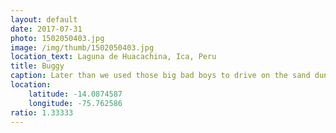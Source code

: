 ```yaml
---
layout: default
date: 2017-07-31
photo: 1502050403.jpg
image: /img/thumb/1502050403.jpg
location_text: Laguna de Huacachina, Ica, Peru
title: Buggy
caption: Later than we used those big bad boys to drive on the sand dunes. It was so much fun and sooooo bumpy! Lots of adrenaline :D
location:
    latitude: -14.0874587
    longitude: -75.762586
ratio: 1.33333
---
```

